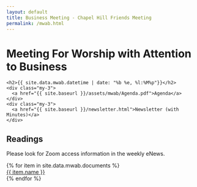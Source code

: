 ```yaml
---
layout: default
title: Business Meeting - Chapel Hill Friends Meeting
permalink: /mwab.html
---
```

<div class="row">
  <div class="col">
    <h1 style="">Meeting For Worship with Attention to Business</h1>
  </div>
</div>

<div class="row">
  <div class="col-md-3">

    <h2>{{ site.data.mwab.datetime | date: "%b %e, %l:%M%p"}}</h2>
    <div class="my-3">
      <a href="{{ site.baseurl }}/assets/mwab/Agenda.pdf">Agenda</a>
    </div>
    <div class="my-3">
      <a href="{{ site.baseurl }}/newsletter.html">Newsletter (with Minutes)</a>
    </div>
  </div>
  <div class="col-md-9 px-md-0">
    <h2>Readings</h2>
    <p>Please look for Zoom access information in the weekly eNews.</p>
    {% for item in site.data.mwab.documents %}
      <div class="my-3"><a href="{{ site.baseurl }}/assets/mwab/{{ item.pdf }}">{{ item.name }}</a></div>
    {% endfor %}

  </div>
</div>

